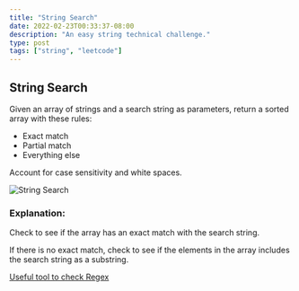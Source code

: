 ```yaml
---
title: "String Search"
date: 2022-02-23T00:33:37-08:00
description: "An easy string technical challenge."
type: post
tags: ["string", "leetcode"]
---
```


## String Search

Given an array of strings and a search string as parameters, return a sorted array with these rules:
* Exact match
* Partial match
* Everything else

Account for case sensitivity and white spaces.

 ![String Search](/images/redo.png)

 ### Explanation:
 Check to see if the array has an exact match with the search string.

 If there is no exact match, check to see if the elements in the array includes the search string as a substring.


[Useful tool to check Regex](https://regex101.com/)
